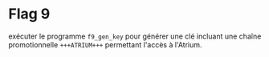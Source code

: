 # Flag 9
exécuter le programme `f9_gen_key` pour générer une clé incluant une chaîne promotionnelle `+++ATRIUM+++` permettant l'accès à l'Atrium.


